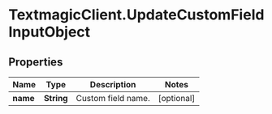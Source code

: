 # TextmagicClient.UpdateCustomFieldInputObject

## Properties
Name | Type | Description | Notes
------------ | ------------- | ------------- | -------------
**name** | **String** | Custom field name. | [optional] 


